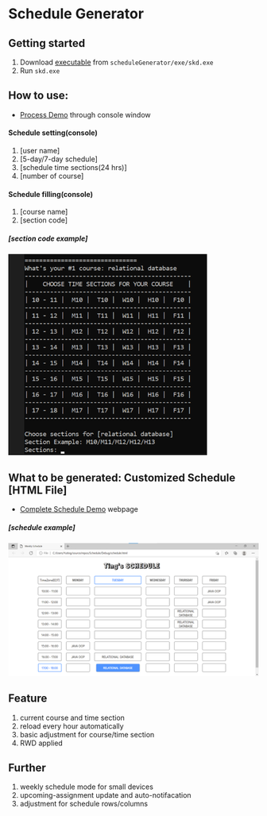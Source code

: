 Schedule Generator
==================



## Getting started
1. Download [executable](./exe) from ```scheduleGenerator/exe/skd.exe```
2. Run ```skd.exe```

## How to use:
- [Process Demo](https://tingkao.github.io/scheduleGenerator/skd_console_demo/demo.html) through console window

#### Schedule setting(console)
1.  [user name]
2.  [5-day/7-day schedule]
3.  [schedule time sections(24 hrs)]
4.  [number of course]

#### Schedule filling(console)
1.  [course name]
2.  [section code]

##### [section code example]
<img src="/img/timeSectionPic.png" width="400">


## What to be generated:  Customized Schedule [HTML File]
- [Complete Schedule Demo](https://tingkao.github.io/scheduleGenerator/skd_demo/schedule.html) webpage

##### [schedule example]
<img src="/skd_console_demo/img/web.png" width="600">

## Feature
1. current course and time section
2. reload every hour automatically
3. basic adjustment for course/time section
4. RWD applied

## Further
1. weekly schedule mode for small devices
2. upcoming-assignment update and auto-notifacation
3. adjustment for schedule rows/columns
